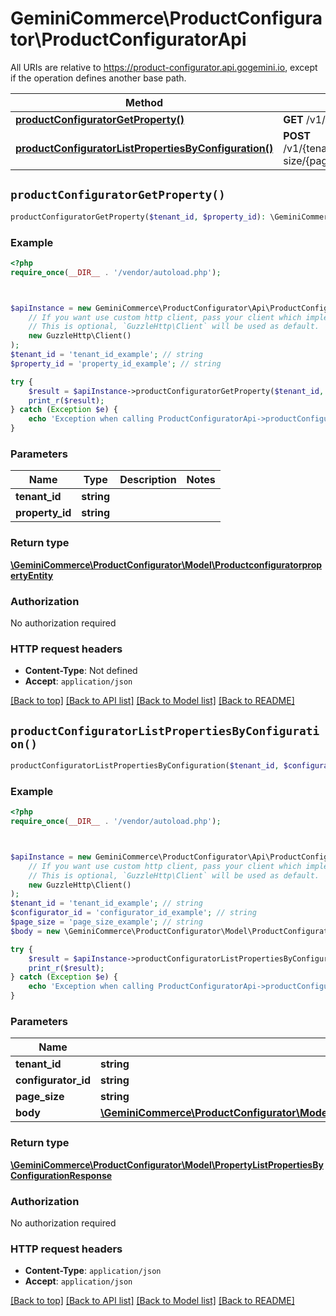# GeminiCommerce\ProductConfigurator\ProductConfiguratorApi

All URIs are relative to https://product-configurator.api.gogemini.io, except if the operation defines another base path.

| Method | HTTP request | Description |
| ------------- | ------------- | ------------- |
| [**productConfiguratorGetProperty()**](ProductConfiguratorApi.md#productConfiguratorGetProperty) | **GET** /v1/{tenantId}/property/{propertyId} |  |
| [**productConfiguratorListPropertiesByConfiguration()**](ProductConfiguratorApi.md#productConfiguratorListPropertiesByConfiguration) | **POST** /v1/{tenantId}/configurator/{configuratorId}/page-size/{pageSize}/properties |  |


## `productConfiguratorGetProperty()`

```php
productConfiguratorGetProperty($tenant_id, $property_id): \GeminiCommerce\ProductConfigurator\Model\ProductconfiguratorpropertyEntity
```



### Example

```php
<?php
require_once(__DIR__ . '/vendor/autoload.php');



$apiInstance = new GeminiCommerce\ProductConfigurator\Api\ProductConfiguratorApi(
    // If you want use custom http client, pass your client which implements `GuzzleHttp\ClientInterface`.
    // This is optional, `GuzzleHttp\Client` will be used as default.
    new GuzzleHttp\Client()
);
$tenant_id = 'tenant_id_example'; // string
$property_id = 'property_id_example'; // string

try {
    $result = $apiInstance->productConfiguratorGetProperty($tenant_id, $property_id);
    print_r($result);
} catch (Exception $e) {
    echo 'Exception when calling ProductConfiguratorApi->productConfiguratorGetProperty: ', $e->getMessage(), PHP_EOL;
}
```

### Parameters

| Name | Type | Description  | Notes |
| ------------- | ------------- | ------------- | ------------- |
| **tenant_id** | **string**|  | |
| **property_id** | **string**|  | |

### Return type

[**\GeminiCommerce\ProductConfigurator\Model\ProductconfiguratorpropertyEntity**](../Model/ProductconfiguratorpropertyEntity.md)

### Authorization

No authorization required

### HTTP request headers

- **Content-Type**: Not defined
- **Accept**: `application/json`

[[Back to top]](#) [[Back to API list]](../../README.md#endpoints)
[[Back to Model list]](../../README.md#models)
[[Back to README]](../../README.md)

## `productConfiguratorListPropertiesByConfiguration()`

```php
productConfiguratorListPropertiesByConfiguration($tenant_id, $configurator_id, $page_size, $body): \GeminiCommerce\ProductConfigurator\Model\PropertyListPropertiesByConfigurationResponse
```



### Example

```php
<?php
require_once(__DIR__ . '/vendor/autoload.php');



$apiInstance = new GeminiCommerce\ProductConfigurator\Api\ProductConfiguratorApi(
    // If you want use custom http client, pass your client which implements `GuzzleHttp\ClientInterface`.
    // This is optional, `GuzzleHttp\Client` will be used as default.
    new GuzzleHttp\Client()
);
$tenant_id = 'tenant_id_example'; // string
$configurator_id = 'configurator_id_example'; // string
$page_size = 'page_size_example'; // string
$body = new \GeminiCommerce\ProductConfigurator\Model\ProductConfiguratorListPropertiesByConfigurationRequest(); // \GeminiCommerce\ProductConfigurator\Model\ProductConfiguratorListPropertiesByConfigurationRequest

try {
    $result = $apiInstance->productConfiguratorListPropertiesByConfiguration($tenant_id, $configurator_id, $page_size, $body);
    print_r($result);
} catch (Exception $e) {
    echo 'Exception when calling ProductConfiguratorApi->productConfiguratorListPropertiesByConfiguration: ', $e->getMessage(), PHP_EOL;
}
```

### Parameters

| Name | Type | Description  | Notes |
| ------------- | ------------- | ------------- | ------------- |
| **tenant_id** | **string**|  | |
| **configurator_id** | **string**|  | |
| **page_size** | **string**|  | |
| **body** | [**\GeminiCommerce\ProductConfigurator\Model\ProductConfiguratorListPropertiesByConfigurationRequest**](../Model/ProductConfiguratorListPropertiesByConfigurationRequest.md)|  | |

### Return type

[**\GeminiCommerce\ProductConfigurator\Model\PropertyListPropertiesByConfigurationResponse**](../Model/PropertyListPropertiesByConfigurationResponse.md)

### Authorization

No authorization required

### HTTP request headers

- **Content-Type**: `application/json`
- **Accept**: `application/json`

[[Back to top]](#) [[Back to API list]](../../README.md#endpoints)
[[Back to Model list]](../../README.md#models)
[[Back to README]](../../README.md)
